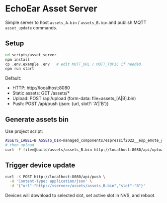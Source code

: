 # EchoEar Asset Server

Simple server to host `assets_A.bin` / `assets_B.bin` and publish MQTT `asset_update` commands.

## Setup

```bash
cd scripts/asset_server
npm install
cp .env.example .env   # edit MQTT_URL / MQTT_TOPIC if needed
npm run start
```

Default:
- HTTP: http://localhost:8080
- Static assets: GET /assets/*
- Upload: POST /api/upload (form-data: file=assets_[A|B].bin)
- Push: POST /api/push (json: {url, slot?: 'A'|'B'})

## Generate assets bin
Use project script:
```bash
ASSETS_LABEL=B ASSETS_DIR=managed_components/espressif2022__esp_emote_gfx/emoji_normal ASSETS_OUT=build/assets ./build_prd.sh -a
# then upload
curl -F file=@build/assets/assets_B.bin http://localhost:8080/api/upload
```

## Trigger device update
```bash
curl -X POST http://localhost:8080/api/push \
  -H 'Content-Type: application/json' \
  -d '{"url":"http://<server>/assets/assets_B.bin","slot":"B"}'
```

Devices will download to selected slot, set active slot in NVS, and reboot. 